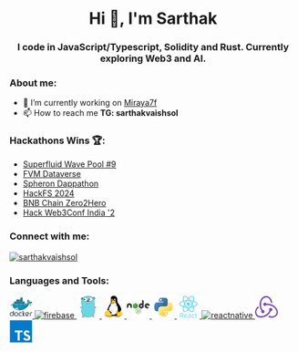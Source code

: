 <h1 align="center">Hi 👋, I'm Sarthak</h1>
<h3 align="center">I code in JavaScript/Typescript, Solidity and Rust. Currently exploring Web3 and AI.</h3>

<h3 align="left">About me:</h3>

- 🔭 I’m currently working on [Miraya7f](https://x.com/miraya7f)
- 📫 How to reach me **TG: sarthakvaishsol**

<h3 align="left">Hackathons Wins 🏆:</h3>

- [Superfluid Wave Pool #9](https://x.com/Superfluid_HQ/status/1664726115376611337)
- [FVM Dataverse](https://devpost.com/software/linko)
- [Spheron Dappathon](https://devpost.com/software/eventify-27gui0)
- [HackFS 2024](https://ethglobal.com/showcase/honorous-xxvp0)
- [BNB Chain Zero2Hero](https://www.blog.encode.club/bnb-chain-zero2hero-hackathon-powered-by-encode-prizewinners-and-summary-ece409fa38d0)
- [Hack Web3Conf India '2](https://devfolio.co/projects/eventify-50ed)

<h3 align="left">Connect with me:</h3>
<p align="left">
<a href="https://twitter.com/sarthakvaishsol" target="blank"><img align="center" src="https://raw.githubusercontent.com/rahuldkjain/github-profile-readme-generator/master/src/images/icons/Social/twitter.svg" alt="sarthakvaishsol" height="30" width="40" /></a>
</p>

<h3 align="left">Languages and Tools:</h3>
<p align="left"> <a href="https://www.docker.com/" target="_blank" rel="noreferrer"> <img src="https://raw.githubusercontent.com/devicons/devicon/master/icons/docker/docker-original-wordmark.svg" alt="docker" width="40" height="40"/> </a> <a href="https://firebase.google.com/" target="_blank" rel="noreferrer"> <img src="https://www.vectorlogo.zone/logos/firebase/firebase-icon.svg" alt="firebase" width="40" height="40"/> </a> <a href="https://golang.org" target="_blank" rel="noreferrer"> <img src="https://raw.githubusercontent.com/devicons/devicon/master/icons/go/go-original.svg" alt="go" width="40" height="40"/> </a> <a href="https://www.linux.org/" target="_blank" rel="noreferrer"> <img src="https://raw.githubusercontent.com/devicons/devicon/master/icons/linux/linux-original.svg" alt="linux" width="40" height="40"/> </a> <a href="https://nodejs.org" target="_blank" rel="noreferrer"> <img src="https://raw.githubusercontent.com/devicons/devicon/master/icons/nodejs/nodejs-original-wordmark.svg" alt="nodejs" width="40" height="40"/> </a> <a href="https://www.python.org" target="_blank" rel="noreferrer"> <img src="https://raw.githubusercontent.com/devicons/devicon/master/icons/python/python-original.svg" alt="python" width="40" height="40"/> </a> <a href="https://reactjs.org/" target="_blank" rel="noreferrer"> <img src="https://raw.githubusercontent.com/devicons/devicon/master/icons/react/react-original-wordmark.svg" alt="react" width="40" height="40"/> </a> <a href="https://reactnative.dev/" target="_blank" rel="noreferrer"> <img src="https://reactnative.dev/img/header_logo.svg" alt="reactnative" width="40" height="40"/> </a> <a href="https://redux.js.org" target="_blank" rel="noreferrer"> <img src="https://raw.githubusercontent.com/devicons/devicon/master/icons/redux/redux-original.svg" alt="redux" width="40" height="40"/> </a> <a href="https://www.typescriptlang.org/" target="_blank" rel="noreferrer"> <img src="https://raw.githubusercontent.com/devicons/devicon/master/icons/typescript/typescript-original.svg" alt="typescript" width="40" height="40"/> </a> </p>
